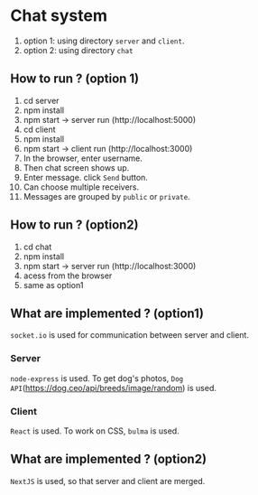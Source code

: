 # Chat system 
1.  option 1: using directory `server` and `client`.
2.  option 2: using directory `chat`
## How to run ? (option 1)
1. cd server
2. npm install 
3. npm start  -> server run (http://localhost:5000)
4. cd client
5. npm install
6. npm start -> client run (http://localhost:3000)
7. In the browser, enter username.
8. Then chat screen shows up.
9. Enter message. click `Send` button.
10. Can choose multiple receivers.
11. Messages are grouped by `public` or `private`.

## How to run ? (option2)
1. cd chat
2. npm install
3. npm start -> server run (http://localhost:3000)
4. acess from the browser
5. same as option1

## What are implemented ? (option1)
`socket.io` is used for communication between server and client.

### Server
`node-express` is used.
To get dog's photos, `Dog API`(https://dog.ceo/api/breeds/image/random) is used.

### Client
`React` is used.
To work on CSS, `bulma` is used.

## What are implemented ? (option2)
`NextJS` is used, so that server and client are merged.










